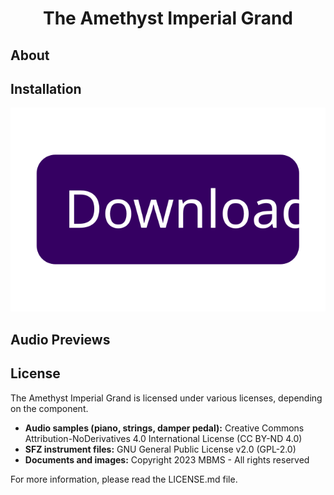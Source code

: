 <h1 align="center">The Amethyst Imperial Grand</h1>

## About


## Installation

[![Download](https://github.com/MyBlackMIDIScore/AmethystImperialGrand/raw/2.0-prep/.Assets/Images/download_btn.svg)](https://github.com/MyBlackMIDIScore/AmethystImperialGrand/archive/refs/tags/2.0.zip)

## Audio Previews


## License

The Amethyst Imperial Grand is licensed under various licenses, depending on the component.

- **Audio samples (piano, strings, damper pedal):** Creative Commons Attribution-NoDerivatives 4.0 International License (CC BY-ND 4.0)
- **SFZ instrument files:** GNU General Public License v2.0 (GPL-2.0)
- **Documents and images:** Copyright 2023 MBMS - All rights reserved

For more information, please read the LICENSE.md file.
